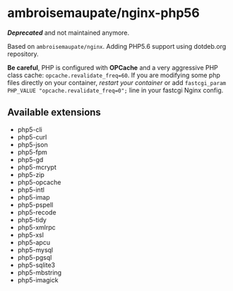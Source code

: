 # ambroisemaupate/nginx-php56

***Deprecated*** and not maintained anymore.

Based on `ambroisemaupate/nginx`.
Adding PHP5.6 support using dotdeb.org repository.

**Be careful**, PHP is configured with **OPCache** and a very aggressive PHP class cache: `opcache.revalidate_freq=60`.
If you are modifying some php files directly on your container, *restart your container*
or add `fastcgi_param PHP_VALUE "opcache.revalidate_freq=0";` line in your fastcgi Nginx config.

## Available extensions

- php5-cli
- php5-curl
- php5-json
- php5-fpm
- php5-gd
- php5-mcrypt
- php5-zip
- php5-opcache
- php5-intl
- php5-imap
- php5-pspell
- php5-recode
- php5-tidy
- php5-xmlrpc
- php5-xsl
- php5-apcu
- php5-mysql
- php5-pgsql
- php5-sqlite3
- php5-mbstring
- php5-imagick
